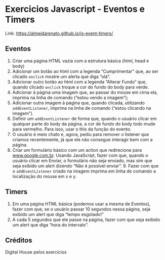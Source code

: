 # Exercicios Javascript - Eventos e Timers

Link: https://almeidarenato.github.io/js-event-timers/

## Eventos

1. Criar uma página HTML vazia com a estrutura básica (html, head e body)
2. Adicionar um botão ao html com a legenda “Cumprimentar” que, ao ser
   clicado `onclick` mostre um alerta que diga “olá”.
3. Adicionar outro botão ao html com a legenda “Alterar Fundo” que, quando
   clicado `onclick` troque a cor do fundo do body para verde.
4. Adicionar à página uma imagem que, ao passar do mouse em cima ela,
   imprima na linha de comando (“estou vendo a imagem”);
5. Adicionar outra imagem à página que, quando clicada, utilizando
   `addEventListener`, imprima na linha de comando (“estou clicando na
   imagem”).
6. Definir um `addEventListener` de forma que, quando o usuário clicar em
   qualquer parte do body da página, a cor de fundo do body todo mude
   para vermelho. Para isso, usar o this da função do evento.
7. O usuário é meio chato e, agora, pediu para remover o listener que
   criamos recentemente, já que ele não consegue interagir bem com a
   página.
8. Criar um formulário básico com um action que redirecione para
   www.google.com.br. Usando JavaScript, fazer com que, quando o usuário
   clicar em Enviar, o formulário não seja enviado, mas sim que seja exibido
   um alert dizendo “Não é possível enviar”. 9. Fazer com que o `addEventListener` criado na imagem imprima em linha de
   comando a localização do mouse em x e y.

## Timers

1. Em uma página HTML básica (podemos usar a mesma de Eventos), fazer
   com que, se o usuário passar 10 segundos nessa página, seja exibido um
   alert que diga “tempo esgotado!”
2. A cada 5 segundos que ele passe na página, fazer com que seja exibido
   um alert que diga “hora do intervalo”.

## Créditos

Digital House pelos exercícios
